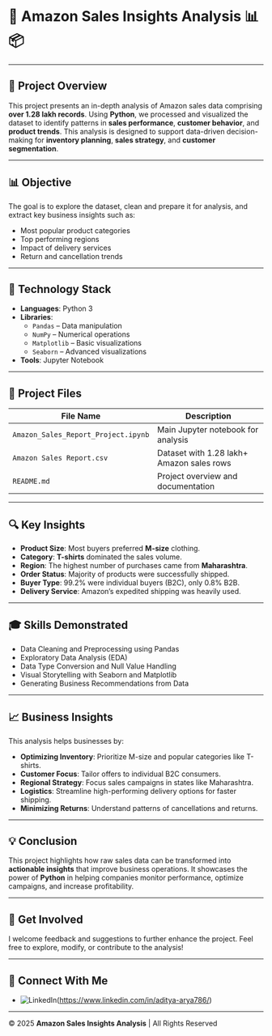 # 🎯 Amazon Sales Insights Analysis 📊📦  

---

## 📌 Project Overview  
This project presents an in-depth analysis of Amazon sales data comprising **over 1.28 lakh records**. Using **Python**, we processed and visualized the dataset to identify patterns in **sales performance**, **customer behavior**, and **product trends**. This analysis is designed to support data-driven decision-making for **inventory planning**, **sales strategy**, and **customer segmentation**.

---

## 📊 Objective  
The goal is to explore the dataset, clean and prepare it for analysis, and extract key business insights such as:
- Most popular product categories
- Top performing regions
- Impact of delivery services
- Return and cancellation trends

---

## 🧰 Technology Stack

- **Languages**: Python 3  
- **Libraries**:
  - `Pandas` – Data manipulation
  - `NumPy` – Numerical operations
  - `Matplotlib` – Basic visualizations
  - `Seaborn` – Advanced visualizations
- **Tools**: Jupyter Notebook

---

## 📁 Project Files

| File Name                              | Description                               |
|----------------------------------------|-------------------------------------------|
| `Amazon_Sales_Report_Project.ipynb`    | Main Jupyter notebook for analysis        |
| `Amazon Sales Report.csv`              | Dataset with 1.28 lakh+ Amazon sales rows |
| `README.md`                            | Project overview and documentation        |

---

## 🔍 Key Insights

- **Product Size**: Most buyers preferred **M-size** clothing.
- **Category**: **T-shirts** dominated the sales volume.
- **Region**: The highest number of purchases came from **Maharashtra**.
- **Order Status**: Majority of products were successfully shipped.
- **Buyer Type**: 99.2% were individual buyers (B2C), only 0.8% B2B.
- **Delivery Service**: Amazon’s expedited shipping was heavily used.

---

## 🎓 Skills Demonstrated

- Data Cleaning and Preprocessing using Pandas  
- Exploratory Data Analysis (EDA)  
- Data Type Conversion and Null Value Handling  
- Visual Storytelling with Seaborn and Matplotlib  
- Generating Business Recommendations from Data  

---

## 📈 Business Insights

This analysis helps businesses by:

- **Optimizing Inventory**: Prioritize M-size and popular categories like T-shirts.
- **Customer Focus**: Tailor offers to individual B2C consumers.
- **Regional Strategy**: Focus sales campaigns in states like Maharashtra.
- **Logistics**: Streamline high-performing delivery options for faster shipping.
- **Minimizing Returns**: Understand patterns of cancellations and returns.

---

## 💡 Conclusion

This project highlights how raw sales data can be transformed into **actionable insights** that improve business operations. It showcases the power of **Python** in helping companies monitor performance, optimize campaigns, and increase profitability.

---

## 📣 **Get Involved**

I welcome feedback and suggestions to further enhance the project. Feel free to explore, modify, or contribute to the analysis!

---

## 📲 **Connect With Me**

- ![LinkedIn](https://img.shields.io/badge/LinkedIn-%230077B5?style=for-the-badge&logo=linkedin&logoColor=white)(https://www.linkedin.com/in/aditya-arya786/)

---

© 2025 **Amazon Sales Insights Analysis** | All Rights Reserved

